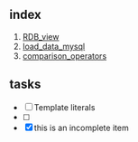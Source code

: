 ## index
1. [RDB_view](https://takakik.github.io/manuscript/01_RDB_view)
1. [load_data_mysql](https://takakik.github.io/manuscript/02_load_data_mysql)
1. [comparison_operators](https://takakik.github.io/manuscript/03_PHP_comparison_operators)
## tasks
- [ ] Template literals
- [ ] 
- [x] this is an incomplete item
